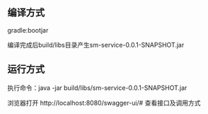 ## 编译方式

gradle:bootjar

编译完成后build/libs目录产生sm-service-0.0.1-SNAPSHOT.jar

## 运行方式

执行命令：java -jar build/libs/sm-service-0.0.1-SNAPSHOT.jar

浏览器打开 http://localhost:8080/swagger-ui/# 查看接口及调用方式
